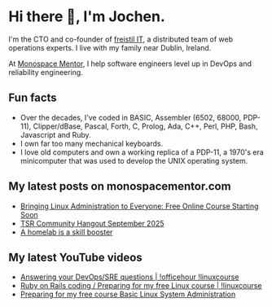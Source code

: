 # Hi there 👋, I'm Jochen.

I'm the CTO and co-founder of [freistil IT](https://www.freistil.it), a distributed team of web operations experts. I live with my family near Dublin, Ireland.

At [Monospace Mentor](https://monospacementor.com), I help software engineers level up in DevOps and reliability engineering.

## Fun facts

- Over the decades, I've coded in BASIC, Assembler (6502, 68000, PDP-11), Clipper/dBase, Pascal, Forth, C, Prolog, Ada, C++, Perl, PHP, Bash, Javascript and Ruby.
- I own far too many mechanical keyboards.
- I love old computers and own a working replica of a PDP-11, a 1970's era minicomputer that was used to develop the UNIX operating system.

## My latest posts on monospacementor.com

<!-- MONOSPACE:START -->
- [Bringing Linux Administration to Everyone: Free Online Course Starting Soon](https://monospacementor.com/2025/09/free-linux-sysadmin-course/)
- [TSR Community Hangout September 2025](https://monospacementor.com/2025/09/tsr-community-hangout-september-2025/)
- [A homelab is a skill booster](https://monospacementor.com/2025/08/a-homelab-is-a-skill-booster/)
<!-- MONOSPACE:END -->

## My latest YouTube videos

<!-- YOUTUBE:START -->
- [Answering your DevOps/SRE questions | !officehour !linuxcourse](https://www.youtube.com/watch?v=NdPd1cD17fg)
- [Ruby on Rails coding / Preparing for my free Linux course | !linuxcourse](https://www.youtube.com/watch?v=KgQrGJAVckk)
- [Preparing for my free course Basic Linux System Administration](https://www.youtube.com/watch?v=HW8ydZBJ6PU)
<!-- YOUTUBE:END -->
